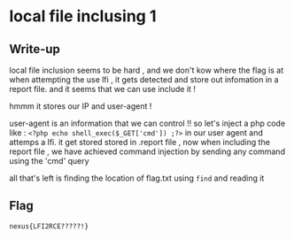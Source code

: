 # local file inclusing 1
## Write-up

local file inclusion seems to be hard , and we don't kow where the flag is at
when attempting the use lfi , it gets detected and store out infomation in a report file.
and it seems that we can use include it ! 

hmmm it stores our IP and user-agent ! 

user-agent is an information that we can control !!
so let's inject a php code like : 
`<?php echo shell_exec($_GET['cmd']) ;?>`
in our user agent and attemps a lfi.
it get stored stored in .report file , now when including the report file , 
we have achieved command injection by sending any command using the 'cmd' query 

all that's left is finding the location of flag.txt using `find` and reading it 
## Flag

`nexus{LFI2RCE?????!}`
